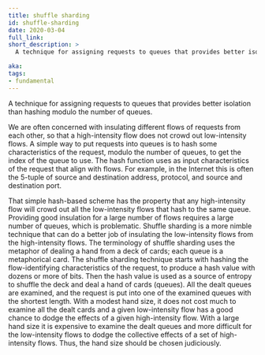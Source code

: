 ```yaml
---
title: shuffle sharding
id: shuffle-sharding
date: 2020-03-04
full_link:
short_description: >
  A technique for assigning requests to queues that provides better isolation than hashing modulo the number of queues.

aka:
tags:
- fundamental
---
```

A technique for assigning requests to queues that provides better isolation than hashing modulo the number of queues.

<!--more--> 

We are often concerned with insulating different flows of requests
from each other, so that a high-intensity flow does not crowd out low-intensity flows.
A simple way to put requests into queues is to hash some
characteristics of the request, modulo the number of queues, to get
the index of the queue to use.  The hash function uses as input
characteristics of the request that align with flows.  For example, in
the Internet this is often the 5-tuple of source and destination
address, protocol, and source and destination port.

That simple hash-based scheme has the property that any high-intensity flow
will crowd out all the low-intensity flows that hash to the same queue.
Providing good insulation for a large number of flows requires a large
number of queues, which is problematic.  Shuffle sharding is a more
nimble technique that can do a better job of insulating the low-intensity
flows from the high-intensity flows.  The terminology of shuffle sharding uses
the metaphor of dealing a hand from a deck of cards; each queue is a
metaphorical card.  The shuffle sharding technique starts with hashing
the flow-identifying characteristics of the request, to produce a hash
value with dozens or more of bits.  Then the hash value is used as a
source of entropy to shuffle the deck and deal a hand of cards
(queues).  All the dealt queues are examined, and the request is put
into one of the examined queues with the shortest length.  With a
modest hand size, it does not cost much to examine all the dealt cards
and a given low-intensity flow has a good chance to dodge the effects of a
given high-intensity flow.  With a large hand size it is expensive to examine
the dealt queues and more difficult for the low-intensity flows to dodge the
collective effects of a set of high-intensity flows.  Thus, the hand size
should be chosen judiciously.

